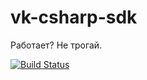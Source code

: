 # vk-csharp-sdk
Работает? Не трогай.

[![Build Status](https://travis-ci.org/pDopnex/vk-csharp-sdk.svg?branch=master)](https://travis-ci.org/pDopnex/vk-csharp-sdk)
